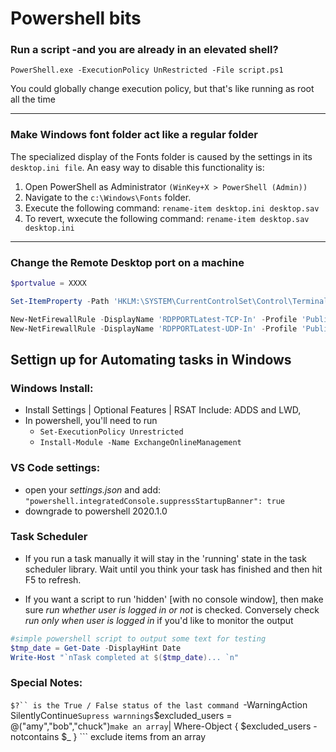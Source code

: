 # Powershell bits

### Run a script -and you are already in an elevated shell?

```PowerShell.exe -ExecutionPolicy UnRestricted -File script.ps1```

You could globally change execution policy, but that's like running as root all the time


***
### Make Windows font folder act like a regular folder
The specialized display of the Fonts folder is caused by the settings in its ```desktop.ini file```. An easy way to disable this functionality is:

1. Open PowerShell as Administrator ```(WinKey+X > PowerShell (Admin))```
2. Navigate to the ```c:\Windows\Fonts``` folder.
3. Execute the following command: ```rename-item desktop.ini desktop.sav```
4. To revert, wxecute the following command: ```rename-item desktop.sav desktop.ini```

***

### Change the Remote Desktop port on a machine

```powershell
$portvalue = XXXX

Set-ItemProperty -Path 'HKLM:\SYSTEM\CurrentControlSet\Control\Terminal Server\WinStations\RDP-Tcp' -name "PortNumber" -Value $portvalue 

New-NetFirewallRule -DisplayName 'RDPPORTLatest-TCP-In' -Profile 'Public' -Direction Inbound -Action Allow -Protocol TCP -LocalPort $portvalue 
New-NetFirewallRule -DisplayName 'RDPPORTLatest-UDP-In' -Profile 'Public' -Direction Inbound -Action Allow -Protocol UDP -LocalPort $portvalue 
```


## Settign up for Automating tasks in Windows

### Windows Install:
- Install Settings | Optional Features | RSAT Include: ADDS and LWD,
- In powershell, you'll need to run 
  - ```Set-ExecutionPolicy Unrestricted```
  - ```Install-Module -Name ExchangeOnlineManagement```

### VS Code settings:
- open your *settings.json* and add:  ```"powershell.integratedConsole.suppressStartupBanner": true```
- downgrade to powershell 2020.1.0


### Task Scheduler

- If you run a task manually it will stay in the 'running' state in the task scheduler library. Wait until you think your task has finished and then hit F5 to refresh.

- If you want a script to run 'hidden' [with no console window], then make sure *run whether user is logged in or not* is checked. Conversely check *run only when user is logged in* if you'd like to monitor the output


```powershell
#simple powershell script to output some text for testing
$tmp_date = Get-Date -DisplayHint Date
Write-Host "`nTask completed at $($tmp_date)... `n"
```
### Special Notes:
```$?`` is the True / False status of the last command
```-WarningAction SilentlyContinue``` Supress warnnings
```$excluded_users = @("amy","bob","chuck")``` make an array
```| Where-Object { $excluded_users -notcontains $_ } ``` exclude items from an array
